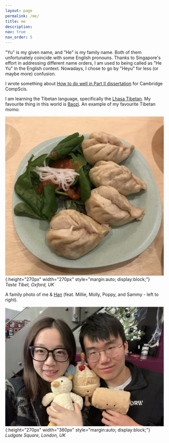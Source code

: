 ```yaml
---
layout: page
permalink: /me/
title: me
description: 
nav: true
nav_order: 5
---
```


"Yu" is my given name, and "He" is my family name. Both of them unfortunately 
coincide with some English pronouns. 
Thanks to Singapore's effort in addressing different name orders,
I am used to being called as "He Yu" in the English context. 
Nowadays, I chose to go by "Heyu" for less (or maybe more) confusion. 

I wrote something about [How to do well in Part II dissertation](https://dransyhe.github.io/blog/2022/part-ii-dissertation/) 
for Cambridge CompScis. 

I am learning the Tibetan language, 
specifically the [Lhasa Tibetan](https://en.wikipedia.org/wiki/Lhasa_Tibetan).
My favourite thing in this world is [Baozi](https://en.wikipedia.org/wiki/Baozi). 
An example of my favourite Tibetan momo:

![baozi](../assets/img/baozi.jpg){:height="270px" width="270px" style="margin:auto; display:block;"}  
*Taste Tibet, Oxford, UK*


A family photo of me & [Han](https://han.wales/) (feat. Millie, Molly, Poppy, and Sammy - left to right). 

![family](../assets/img/family.jpg){:height="270px" width="360px" style="margin:auto; display:block;"}  
*Ludgate Square, London, UK*


